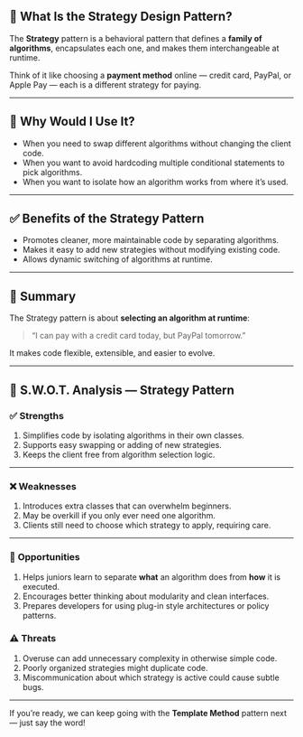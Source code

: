 
## 🧩 What Is the Strategy Design Pattern?

The **Strategy** pattern is a behavioral pattern that defines a **family of algorithms**, encapsulates each one, and makes them interchangeable at runtime.

Think of it like choosing a **payment method** online — credit card, PayPal, or Apple Pay — each is a different strategy for paying.

---

## 🤔 Why Would I Use It?

* When you need to swap different algorithms without changing the client code.
* When you want to avoid hardcoding multiple conditional statements to pick algorithms.
* When you want to isolate how an algorithm works from where it’s used.

---

## ✅ Benefits of the Strategy Pattern

* Promotes cleaner, more maintainable code by separating algorithms.
* Makes it easy to add new strategies without modifying existing code.
* Allows dynamic switching of algorithms at runtime.

---

## 🧩 Summary

The Strategy pattern is about **selecting an algorithm at runtime**:

> “I can pay with a credit card today, but PayPal tomorrow.”

It makes code flexible, extensible, and easier to evolve.

---

## 🧠 S.W\.O.T. Analysis — Strategy Pattern

### ✅ **Strengths**

1. Simplifies code by isolating algorithms in their own classes.
2. Supports easy swapping or adding of new strategies.
3. Keeps the client free from algorithm selection logic.

---

### ❌ **Weaknesses**

1. Introduces extra classes that can overwhelm beginners.
2. May be overkill if you only ever need one algorithm.
3. Clients still need to choose which strategy to apply, requiring care.

---

### 🌱 **Opportunities**

1. Helps juniors learn to separate **what** an algorithm does from **how** it is executed.
2. Encourages better thinking about modularity and clean interfaces.
3. Prepares developers for using plug-in style architectures or policy patterns.


### ⚠️ **Threats**

1. Overuse can add unnecessary complexity in otherwise simple code.
2. Poorly organized strategies might duplicate code.
3. Miscommunication about which strategy is active could cause subtle bugs.

---

If you’re ready, we can keep going with the **Template Method** pattern next — just say the word!


